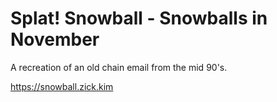 Splat! Snowball - Snowballs in November
=======================================

A recreation of an old chain email from the mid 90's.

https://snowball.zick.kim
